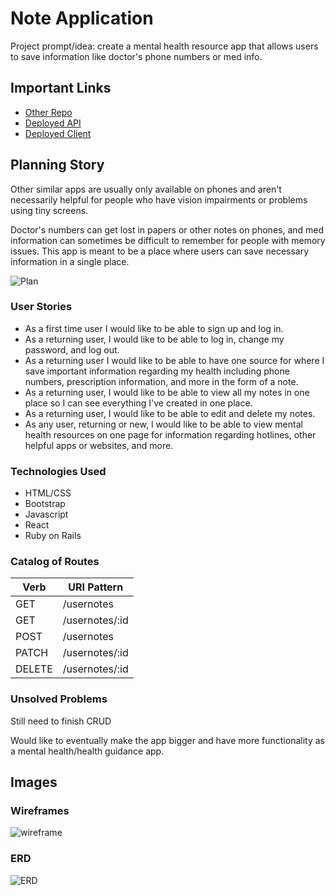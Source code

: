 # Note Application
Project prompt/idea: create a mental health resource app that allows users to save information like doctor's phone numbers or med info.

## Important Links
- [Other Repo](https://github.com/rickwilcoxen/note-client)
- [Deployed API](https://rocky-basin-34781.herokuapp.com/)
- [Deployed Client](https://rickwilcoxen.github.io/note-client/)

## Planning Story
Other similar apps are usually only available on phones and aren't necessarily helpful for people who have vision impairments or problems using tiny screens.

Doctor's numbers can get lost in papers or other notes on phones, and med information can sometimes be difficult to remember for people with memory issues. This app is meant to be a place where users can save necessary information in a single place.

![Plan](https://imgur.com/X2U8e3i)

### User Stories

- As a first time user I would like to be able to sign up and log in.
- As a returning user, I would like to be able to log in, change my password, and log out.
- As a returning user I would like to be able to have one source for where I save important information regarding my health including phone numbers, prescription information, and more in the form of a note.
- As a returning user, I would like to be able to view all my notes in one place so I can see everything I've created in one place.
- As a returning user, I would like to be able to edit and delete my notes.
- As any user, returning or new, I would like to be able to view mental health resources on one page for information regarding hotlines, other helpful apps or websites, and more.

### Technologies Used

- HTML/CSS
- Bootstrap
- Javascript
- React
- Ruby on Rails

### Catalog of Routes
Verb         |	URI Pattern
------------ | -------------
GET | /usernotes
GET | /usernotes/:id
POST | /usernotes
PATCH | /usernotes/:id
DELETE | /usernotes/:id

### Unsolved Problems
Still need to finish CRUD

Would like to eventually make the app bigger and have more functionality as a mental health/health guidance app.

## Images

### Wireframes
![wireframe](https://imgur.com/VmyaJoF)

### ERD
![ERD](https://imgur.com/Px3X7JG)
